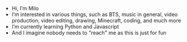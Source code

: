 - Hi, I’m Milo
- I’m interested in various things, such as BTS, music in general, video production, video editing, drawing, Minecraft, coding, and much more 
- I’m currently learning Python and Javascript
- And I imagine nobody needs to "reach" me as this is just for fun

<!---
miloie0613/miloie0613 is a ✨ special ✨ repository because its `README.md` (this file) appears on your GitHub profile.
You can click the Preview link to take a look at your changes.
--->
